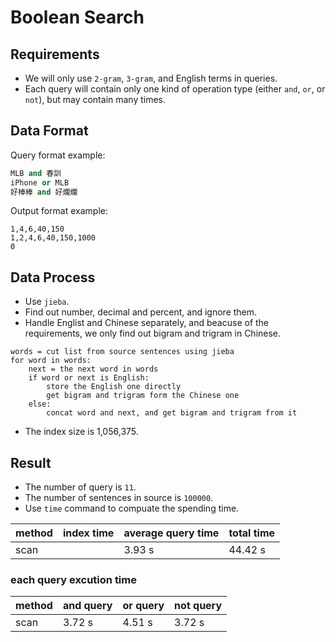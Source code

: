# Boolean Search

## Requirements
- We will only use `2-gram`, `3-gram`, and English terms in queries.
- Each query will contain only one kind of operation type (either `and`, `or`, or `not`), but may contain many times.

## Data Format

Query format example:
```python
MLB and 春訓
iPhone or MLB
好棒棒 and 好爛爛
```

Output format example:
```
1,4,6,40,150
1,2,4,6,40,150,1000
0
```

## Data Process
- Use `jieba`.
- Find out number, decimal and percent, and ignore them.
- Handle Englist and Chinese separately, and beacuse of the requirements, we only find out bigram and trigram in Chinese.

```
words = cut list from source sentences using jieba
for word in words:
    next = the next word in words
    if word or next is English:
        store the English one directly
        get bigram and trigram form the Chinese one
    else:
        concat word and next, and get bigram and trigram from it
```
- The index size is 1,056,375.

## Result

- The number of query is `11`.
- The number of sentences in source is `100000`.
- Use `time` command to compuate the spending time.

| method | index time | average query time | total time |
| ------ | ---------- | ------------------ | ---------- |
| scan   |            | 3.93 s             | 44.42 s    |

### each query excution time

| method | and query | or query | not query |
| ------ | --------- | -------- | --------- |
| scan   | 3.72 s    | 4.51 s   | 3.72 s    |